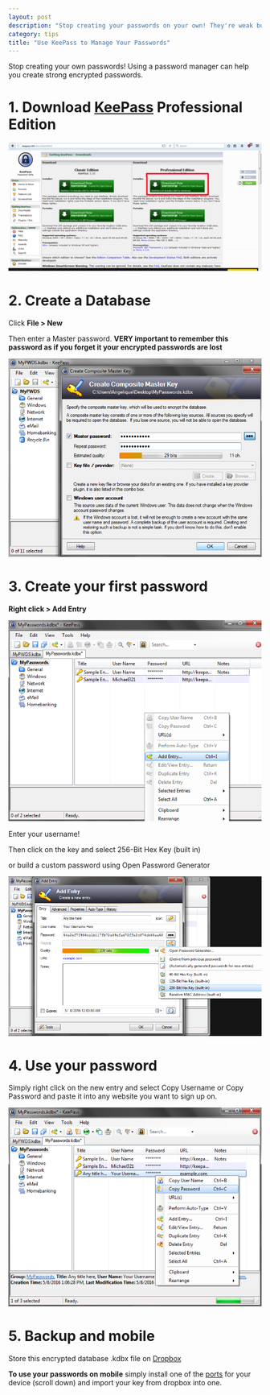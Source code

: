 ```yaml
---
layout: post
description: "Stop creating your passwords on your own! They're weak but with keepass you can manage multiple passwords that are difficult to brute force. Learn how to use keepass."
category: tips
title: "Use KeePass to Manage Your Passwords"
---
```


Stop creating your own passwords! Using a password manager can help you create strong encrypted passwords.

# 1. Download [KeePass](http://keepass.info/download.html) Professional Edition

![keepass downloader](/images/keepass.png)

# 2. Create a Database

Click **File > New**

Then enter a Master password. **VERY important to remember this password as if you forget it your encrypted passwords are lost**

![keepas new](/images/keepassnew.png)

# 3. Create your first password

**Right click > Add Entry**

![keepass entry](/images/keepassnewentry.png)

Enter your username!

Then click on the key and select 256-Bit Hex Key (built in)

or build a custom password using Open Password Generator

![password](/images/keepassnewentrypassword.png)

# 4. Use your password

Simply right click on the new entry and select Copy Username or Copy Password and paste it into any website you want to sign up on.

![keepass select](/images/keepassselect.png)

# 5. Backup and mobile

Store this encrypted database .kdbx file on [Dropbox](https://www.dropbox.com/)

**To use your passwords on mobile** simply install one of the [ports](http://keepass.info/download.html) for your device (scroll down) and import your key from dropbox into one.
